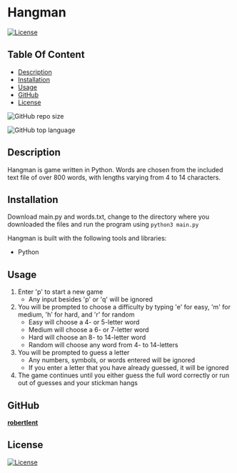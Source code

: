 # Hangman

  [![License](https://img.shields.io/static/v1?label=License&message=GPL-3-0&color=blue&?style=plastic&logo=appveyor)](https://opensource.org/license/GPL-3-0)


## Table Of Content

- [Description](#description)
- [Installation](#installation)
- [Usage](#usage)
- [GitHub](#github)
- [License](#license)




![GitHub repo size](https://img.shields.io/github/repo-size/robertlent/hangman?style=plastic)

  ![GitHub top language](https://img.shields.io/github/languages/top/robertlent/hangman?style=plastic)



## Description

  Hangman is game written in Python. Words are chosen from the included text file of over 800 words, with lengths varying from 4 to 14 characters.


## Installation

Download main.py and words.txt, change to the directory where you downloaded the files and run the program using `python3 main.py`


Hangman is built with the following tools and libraries: <ul><li>Python</li></ul>


## Usage
 
1. Enter 'p' to start a new game
    - Any input besides 'p' or 'q' will be ignored
2. You will be prompted to choose a difficulty by typing 'e' for easy, 'm' for medium, 'h' for hard, and 'r' for random
    - Easy will choose a 4- or 5-letter word
    - Medium will choose a 6- or 7-letter word
    - Hard will choose an 8- to 14-letter word
    - Random will choose any word from 4- to 14-letters
3. You will be prompted to guess a letter
    - Any numbers, symbols, or words entered will be ignored
    - If you enter a letter that you have already guessed, it will be ignored
4. The game continues until you either guess the full word correctly or run out of guesses and your stickman hangs


## GitHub

<a href="https://github.com/robertlent"><strong>robertlent</a></strong>


## License

[![License](https://img.shields.io/static/v1?label=Licence&message=GPL-3-0&color=blue)](https://opensource.org/license/GPL-3-0)


